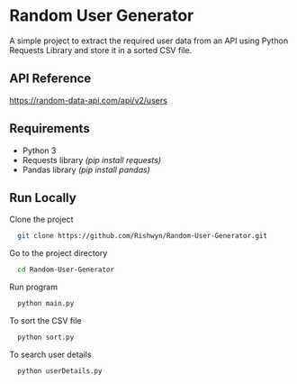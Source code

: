 
# Random User Generator

A simple project to extract the required user data from an API using Python Requests Library and store it in a sorted CSV file.


## API Reference

https://random-data-api.com/api/v2/users


## Requirements
* Python 3
* Requests library *(pip install requests)*
* Pandas library *(pip install pandas)*




## Run Locally

Clone the project

```bash
  git clone https://github.com/Rishwyn/Random-User-Generator.git
```

Go to the project directory

```bash
  cd Random-User-Generator
```

Run program

```bash
  python main.py
```

To sort the CSV file

```bash
  python sort.py
```

To search user details

```bash
  python userDetails.py
```

